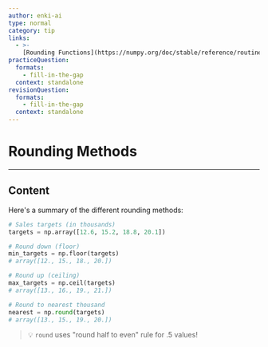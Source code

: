 ```yaml
---
author: enki-ai
type: normal
category: tip
links:
  - >-
    [Rounding Functions](https://numpy.org/doc/stable/reference/routines.math.html#rounding){website}
practiceQuestion:
  formats:
    - fill-in-the-gap
  context: standalone
revisionQuestion:
  formats:
    - fill-in-the-gap
  context: standalone
---
```


# Rounding Methods

---

## Content

Here's a summary of the different rounding methods:

```python
# Sales targets (in thousands)
targets = np.array([12.6, 15.2, 18.8, 20.1])

# Round down (floor)
min_targets = np.floor(targets)
# array([12., 15., 18., 20.])

# Round up (ceiling)
max_targets = np.ceil(targets)
# array([13., 16., 19., 21.])

# Round to nearest thousand
nearest = np.round(targets)
# array([13., 15., 19., 20.])
```

> 💡 `round` uses "round half to even" rule for .5 values!